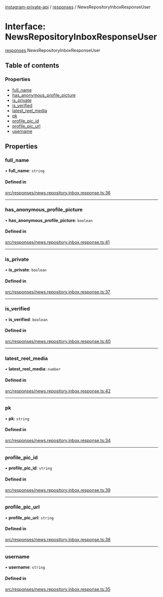 [instagram-private-api](../../README.md) / [responses](../../modules/responses.md) / NewsRepositoryInboxResponseUser

# Interface: NewsRepositoryInboxResponseUser

[responses](../../modules/responses.md).NewsRepositoryInboxResponseUser

## Table of contents

### Properties

- [full\_name](NewsRepositoryInboxResponseUser.md#full_name)
- [has\_anonymous\_profile\_picture](NewsRepositoryInboxResponseUser.md#has_anonymous_profile_picture)
- [is\_private](NewsRepositoryInboxResponseUser.md#is_private)
- [is\_verified](NewsRepositoryInboxResponseUser.md#is_verified)
- [latest\_reel\_media](NewsRepositoryInboxResponseUser.md#latest_reel_media)
- [pk](NewsRepositoryInboxResponseUser.md#pk)
- [profile\_pic\_id](NewsRepositoryInboxResponseUser.md#profile_pic_id)
- [profile\_pic\_url](NewsRepositoryInboxResponseUser.md#profile_pic_url)
- [username](NewsRepositoryInboxResponseUser.md#username)

## Properties

### full\_name

• **full\_name**: `string`

#### Defined in

[src/responses/news.repository.inbox.response.ts:36](https://github.com/Nerixyz/instagram-private-api/blob/4971f34/src/responses/news.repository.inbox.response.ts#L36)

___

### has\_anonymous\_profile\_picture

• **has\_anonymous\_profile\_picture**: `boolean`

#### Defined in

[src/responses/news.repository.inbox.response.ts:41](https://github.com/Nerixyz/instagram-private-api/blob/4971f34/src/responses/news.repository.inbox.response.ts#L41)

___

### is\_private

• **is\_private**: `boolean`

#### Defined in

[src/responses/news.repository.inbox.response.ts:37](https://github.com/Nerixyz/instagram-private-api/blob/4971f34/src/responses/news.repository.inbox.response.ts#L37)

___

### is\_verified

• **is\_verified**: `boolean`

#### Defined in

[src/responses/news.repository.inbox.response.ts:40](https://github.com/Nerixyz/instagram-private-api/blob/4971f34/src/responses/news.repository.inbox.response.ts#L40)

___

### latest\_reel\_media

• **latest\_reel\_media**: `number`

#### Defined in

[src/responses/news.repository.inbox.response.ts:42](https://github.com/Nerixyz/instagram-private-api/blob/4971f34/src/responses/news.repository.inbox.response.ts#L42)

___

### pk

• **pk**: `string`

#### Defined in

[src/responses/news.repository.inbox.response.ts:34](https://github.com/Nerixyz/instagram-private-api/blob/4971f34/src/responses/news.repository.inbox.response.ts#L34)

___

### profile\_pic\_id

• **profile\_pic\_id**: `string`

#### Defined in

[src/responses/news.repository.inbox.response.ts:39](https://github.com/Nerixyz/instagram-private-api/blob/4971f34/src/responses/news.repository.inbox.response.ts#L39)

___

### profile\_pic\_url

• **profile\_pic\_url**: `string`

#### Defined in

[src/responses/news.repository.inbox.response.ts:38](https://github.com/Nerixyz/instagram-private-api/blob/4971f34/src/responses/news.repository.inbox.response.ts#L38)

___

### username

• **username**: `string`

#### Defined in

[src/responses/news.repository.inbox.response.ts:35](https://github.com/Nerixyz/instagram-private-api/blob/4971f34/src/responses/news.repository.inbox.response.ts#L35)
